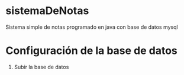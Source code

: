 sistemaDeNotas
==============

Sistema simple de notas programado en java con base de datos mysql

Configuración de la base de datos
=================================

1. Subir la base de datos
